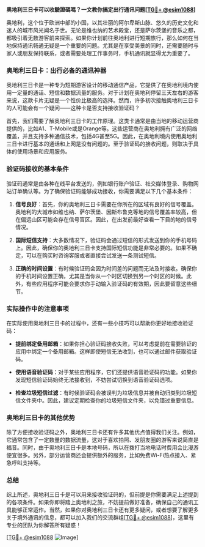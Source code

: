 **奥地利三日卡可以收驗證碼嗎？一文教你搞定出行通讯问题[[TG💪+ @esim1088](https://t.me/s/esim1088)]**

奥地利，这个位于欧洲中部的小国，以其壮丽的阿尔卑斯山脉、悠久的历史文化和迷人的城市风光闻名于世。无论是维也纳的艺术殿堂，还是萨尔茨堡的音乐之都，都吸引着无数游客前来探索。如果你计划前往奥地利进行短期旅行，那么如何在当地保持通讯畅通无疑是一个重要的问题。尤其是在享受美景的同时，还需要随时与家人或朋友保持联系，或者需要处理工作事务时，手机通讯就显得尤为重要了。

### 奥地利三日卡：出行必备的通讯神器

奥地利三日卡是一种专为短期游客设计的移动通信产品，它提供了在奥地利境内使用一定量的通话、短信和数据流量的服务。对于计划在奥地利停留三天左右的游客来说，这款卡片无疑是一个性价比极高的选择。然而，许多初次接触奥地利三日卡的人可能会有一个疑问——这种卡是否支持接收验证码？

首先，我们需要了解奥地利三日卡的工作原理。这类卡通常是由当地的移动运营商提供的，比如A1、T-Mobile或是Orange等。这些运营商在奥地利拥有广泛的网络覆盖，并且支持多种通信技术，包括4G甚至5G。因此，在奥地利境内使用奥地利三日卡进行基本的通话和上网是没有问题的。至于验证码的接收问题，则取决于具体的使用场景和应用服务。

### 验证码接收的基本条件

验证码通常是由各种在线平台发送的，例如银行账户验证、社交媒体登录、购物网站订单确认等。为了确保验证码能够成功接收，你需要满足以下几个基本条件：

1. **信号良好**：首先，你的奥地利三日卡需要在你所在的区域有良好的信号覆盖。奥地利的大城市如维也纳、萨尔茨堡、因斯布鲁克等地的信号覆盖率较高，但在偏远山区可能会存在信号盲区。因此，在出发前最好查看一下目的地的信号情况。
   
2. **国际短信支持**：大多数情况下，验证码会通过短信的形式发送到你的手机号码上。因此，确保你的奥地利三日卡支持国际短信功能是非常必要的。如果不确定，可以在购买时咨询客服或者直接尝试发送一条测试短信。

3. **正确的时间设置**：有时候验证码会因为时间差的问题而无法及时接收。确保你的手机时间设置正确，尤其是当你从一个时区切换到另一个时区的时候。此外，有些应用程序可能会要求你手动输入验证码的有效期，因此要留意这些细节。

### 实际操作中的注意事项

在实际使用奥地利三日卡的过程中，还有一些小技巧可以帮助你更好地接收验证码：

- **提前绑定备用邮箱**：如果你担心验证码接收失败，可以考虑提前在需要验证的应用中绑定一个备用邮箱。这样即使短信无法收到，也可以通过邮件获取验证码。
  
- **使用语音验证码**：对于某些应用程序，它们还提供语音验证码的功能。如果你发现短信验证码始终无法接收到，不妨尝试切换到语音验证码选项。

- **检查垃圾短信过滤**：有时候验证码会被误判为垃圾信息并被自动归类到垃圾短信文件夹中。因此，建议定期检查你的垃圾短信文件夹，以免错过重要信息。

### 奥地利三日卡的其他优势

除了方便接收验证码之外，奥地利三日卡还有许多其他优点值得我们关注。例如，它通常包含了一定数量的数据流量，这对于喜欢拍照、发朋友圈的游客来说简直是福音。同时，由于奥地利三日卡是本地号码，所以在拨打当地电话时费用会比漫游便宜很多。另外，部分运营商还会提供额外的服务，比如免费Wi-Fi热点接入、紧急呼叫支持等。

### 总结

综上所述，奥地利三日卡是可以用来接收验证码的，但前提是你需要满足上述提到的各项条件。如果你即将踏上奥地利之旅，不妨提前做好准备，确保自己的通讯工具能够正常运作。当然，如果你对奥地利三日卡还有更多疑问，或者想要了解更多关于境外通讯的信息，都可以加入我们的交流群组[[TG💪+ @esim1088](https://t.me/s/esim1088)]，这里有专业的团队为你解答所有疑惑！

[[TG💪+ @esim1088](https://t.me/s/esim1088) ![Image](https://i.postimg.cc/4NQfJmqS/Snipaste-2025-05-13-00-14-12.png)]